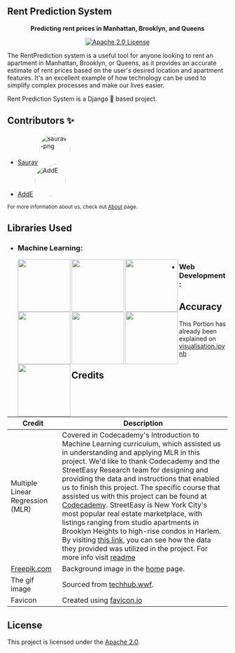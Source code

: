 <p align="center">
  <h2> Rent Prediction System </h2>
</p>

<p align="center">
    <b>Predicting rent prices in Manhattan, Brooklyn, and Queens</b>
</p>

<p align=center>
    <a href="https://github.com/saurav-png/RentPredictionSystem/blob/main/LICENSE"><img src="https://img.shields.io/badge/License-Apache%202.0-success" alt="Apache 2.0 License"></a>
</p>

The RentPrediction system is a useful tool for anyone looking to rent an apartment in Manhattan, Brooklyn, or Queens, as it provides an accurate estimate of rent prices based on the user's desired location and apartment features. It's an excellent example of how technology can be used to simplify complex processes and make our lives easier.

Rent Prediction System is a Django 🐍 based project.

## Contributors ✨
- [Saurav](https://github.com/saurav-png) <img src="https://avatars.githubusercontent.com/u/110325751?v=4?s=50" alt="saurav-png" style="border-radius:50%" width="70" height="70">
- [AddE](https://github.com/Addechander) <img src="https://avatars.githubusercontent.com/u/40864924?v=4?s=50" alt="AddE" style="border-radius:50%" width="70" height="70">

<small>For more information about us, check out [About](https://rentpredictionsystem.up.railway.app/about/) page.</small>

## Libraries Used

- ### Machine Learning:
  
    <a href="https://scikit-learn.org/"><img src="https://upload.wikimedia.org/wikipedia/commons/thumb/0/05/Scikit_learn_logo_small.svg/1200px-Scikit_learn_logo_small.svg.png" align="left" height="120" ></a>
    <a href="https://pandas.pydata.org/"><img src="https://upload.wikimedia.org/wikipedia/commons/thumb/e/ed/Pandas_logo.svg/1200px-Pandas_logo.svg.png" align="left" height="120" ></a>
    <a href="https://numpy.org/"><img src="https://upload.wikimedia.org/wikipedia/commons/3/31/NumPy_logo_2020.svg" align="left" height="120" ></a>

- ### Web Development:
  
    <a href="https://www.djangoproject.com/"><img src="https://upload.wikimedia.org/wikipedia/commons/7/75/Django_logo.svg" align="left" height="120" ></a>
    <a href="https://developer.mozilla.org/en-US/docs/Web/HTML"><img src="https://upload.wikimedia.org/wikipedia/commons/6/61/HTML5_logo_and_wordmark.svg" align="left" height="120" ></a>
    <a href="https://developer.mozilla.org/en-US/docs/Web/CSS"><img src="https://upload.wikimedia.org/wikipedia/commons/d/d5/CSS3_logo_and_wordmark.svg" align="left" height="120" ></a>
    <a href="https://developer.mozilla.org/en-US/docs/Web/JavaScript"><img src="https://upload.wikimedia.org/wikipedia/commons/6/6a/JavaScript-logo.png" align="left" height="120" ></a>

## Accuracy

This Portion has already been explained on [visualisation.ipynb](./visualization.ipynb)

## Credits

| Credit | Description |
| --- | --- |
| Multiple Linear Regression (MLR) | Covered in Codecademy's Introduction to Machine Learning curriculum, which assisted us in understanding and applying MLR in this project. We'd like to thank Codecademy and the StreetEasy Research team for designing and providing the data and instructions that enabled us to finish this project. The specific course that assisted us with this project can be found at [Codecademy](https://www.codecademy.com/learn/machine-learning). StreetEasy is New York City's most popular real estate marketplace, with listings ranging from studio apartments in Brooklyn Heights to high-rise condos in Harlem. By visiting [this link](https://www.codecademy.com/content-items/d19f2f770877c419fdbfa64ddcc16edc), you can see how the data they provided was utilized in the project. For more info visit [readme](https://github.com/saurav-png/RentPredictionSystem/blob/main/prediction/streeteasy/README.md) |
| [Freepik.com](https://www.freepik.com/) | Background image in the [home](https://rentpredictionsystem.up.railway.app/) page. |
| The gif image | Sourced from [techhub.wwf](https://techhub.wwf.ca/wp-content/uploads/Artificial-Intelligence.gif). |
| Favicon | Created using [favicon.io](https://favicon.io/) |


## License
This project is licensed under the [Apache 2.0](https://choosealicense.com/licenses/apache-2.0/).